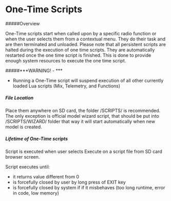 # One-Time Scripts

#####Overview

One-Time scripts start when called upon by a specific radio function or when the user selects them from a contextual menu. They do their task and are then terminated and unloaded. Please note that all persistent scripts are halted during the execution of one time scripts. They are automatically restarted once the one time script is finished. This is done to provide enough system resources to execute the one time script.

#####***WARNING! - ***
  - Running a One-Time script will suspend execution of all other currently loaded Lua scripts (Mix,  Telemetry, and Functions)

##### File Location

Place them anywhere on SD card, the folder /SCRIPTS/ is recommended. The only exception is official model wizard script, that should be put into /SCRIPTS/WIZARD/ folder that way it will start automatically
when new model is created.

##### Lifetime of One-Time scripts

Script is executed when user selects Execute on a script file from SD card browser screen.

Script executes until:
 - it returns value different from 0
 - is forcefully closed by user by long press of EXIT key
 - is forcefully closed by system if if it misbehaves (too long runtime, error in code, low
memory)